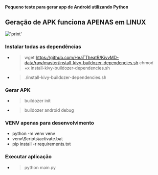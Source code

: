#### Pequeno teste para gerar app de Android utilizando Python

## Geração de APK funciona APENAS em LINUX

!['print']('doc/print.jpeg')

### Instalar todas as dependências
* > wget https://github.com/HeaTTheatR/KivyMD-data/raw/master/install-kivy-buildozer-dependencies.sh
chmod +x install-kivy-buildozer-dependencies.sh
* > ./install-kivy-buildozer-dependencies.sh

### Gerar APK
* > buildozer init
* > buildozer android debug

### VENV apenas para desenvolvimento
* python -m venv venv
* venv\Scripts\activate.bat
* pip install -r requirements.txt

### Executar aplicação
* > python main.py